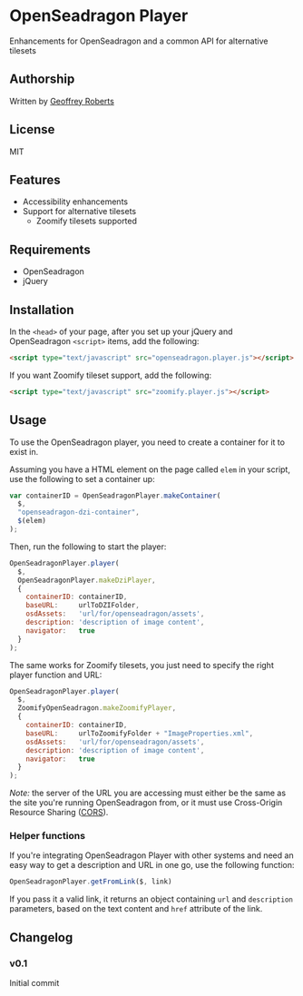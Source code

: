 # OpenSeadragon Player

Enhancements for OpenSeadragon and a common API for alternative tilesets

## Authorship

Written by [Geoffrey Roberts](mailto:g.roberts@blackicemedia.com)

## License

MIT

## Features

* Accessibility enhancements
* Support for alternative tilesets
  * Zoomify tilesets supported

## Requirements

* OpenSeadragon
* jQuery

## Installation

In the `<head>` of your page, after you set up your jQuery and OpenSeadragon `<script>` items, add the following:

```html
<script type="text/javascript" src="openseadragon.player.js"></script>
```

If you want Zoomify tileset support, add the following:

```html
<script type="text/javascript" src="zoomify.player.js"></script>
```

## Usage

To use the OpenSeadragon player, you need to create a container for it to exist in.

Assuming you have a HTML element on the page called `elem` in your script, use the following to set a container up:

```javascript
var containerID = OpenSeadragonPlayer.makeContainer(
  $,
  "openseadragon-dzi-container",
  $(elem)
);
```

Then, run the following to start the player:

```javascript
OpenSeadragonPlayer.player(
  $,
  OpenSeadragonPlayer.makeDziPlayer,
  {
    containerID: containerID,
    baseURL:     urlToDZIFolder,
    osdAssets:   'url/for/openseadragon/assets',
    description: 'description of image content',
    navigator:   true
  }
);
```

The same works for Zoomify tilesets, you just need to specify the right player function and URL:

```javascript
OpenSeadragonPlayer.player(
  $,
  ZoomifyOpenSeadragon.makeZoomifyPlayer,
  {
    containerID: containerID,
    baseURL:     urlToZoomifyFolder + "ImageProperties.xml",
    osdAssets:   'url/for/openseadragon/assets',
    description: 'description of image content',
    navigator:   true
  }
);
```

*Note:* the server of the URL you are accessing must either be the same as the site you're running OpenSeadragon from, or it must use Cross-Origin Resource Sharing ([CORS](http://enable-cors.org)).

### Helper functions

If you're integrating OpenSeadragon Player with other systems and need an easy way to get a description and URL in one go, use the following function:

```javascript
OpenSeadragonPlayer.getFromLink($, link)
```

If you pass it a valid link, it returns an object containing `url` and `description` parameters, based on the text content and `href` attribute of the link.

## Changelog

### v0.1

Initial commit